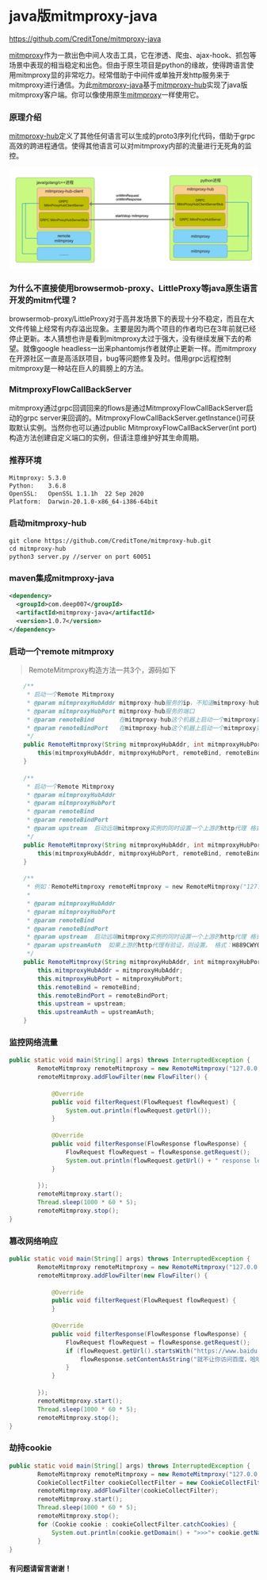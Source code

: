 # java版mitmproxy-java

https://github.com/CreditTone/mitmproxy-java

[mitmproxy](https://github.com/mitmproxy/mitmproxy)作为一款出色中间人攻击工具，它在渗透、爬虫、ajax-hook、抓包等场景中表现的相当稳定和出色。但由于原生项目是python的缘故，使得跨语言使用mitmproxy显的非常吃力。经常借助于中间件或单独开发http服务来于mitmproxy进行通信。为此[mitmproxy-java](https://github.com/CreditTone/mitmproxy-java)基于[mitmproxy-hub](https://github.com/CreditTone/mitmproxy-hub "mitmproxy-hub")实现了java版mitmproxy客户端。你可以像使用原生[mitmproxy](https://github.com/mitmproxy/mitmproxy)一样使用它。

### 原理介绍
[mitmproxy-hub](https://github.com/CreditTone/mitmproxy-hub "mitmproxy-hub")定义了其他任何语言可以生成的proto3序列化代码，借助于grpc高效的跨进程通信。使得其他语言可以对mitmproxy内部的流量进行无死角的监控。

![mitmproxy-hub架构图](./mitmproxy-hub.png "mitmproxy-hub架构图")

### 为什么不直接使用browsermob-proxy、LittleProxy等java原生语言开发的mitm代理？
browsermob-proxy/LittleProxy对于高并发场景下的表现十分不稳定，而且在大文件传输上经常有内存溢出现象。主要是因为两个项目的作者均已在3年前就已经停止更新。本人猜想也许是看到mitmproxy太过于强大，没有继续发展下去的希望。就像google headless一出来phantomjs作者就停止更新一样。而mitmproxy在开源社区一直是高活跃项目，bug等问题修复及时。借用grpc远程控制mitmproxy是一种站在巨人的肩膀上的方法。

### MitmproxyFlowCallBackServer 
mitmproxy通过grpc回调回来的flows是通过MitmproxyFlowCallBackServer启动的grpc server来回调的。MitmproxyFlowCallBackServer.getInstance()可获取默认实例。当然你也可以通过public MitmproxyFlowCallBackServer(int port)构造方法创建自定义端口的实例，但请注意维护好其生命周期。


### 推荐环境
```
Mitmproxy: 5.3.0
Python:    3.6.8
OpenSSL:   OpenSSL 1.1.1h  22 Sep 2020
Platform:  Darwin-20.1.0-x86_64-i386-64bit
```

### 启动mitmproxy-hub
```
git clone https://github.com/CreditTone/mitmproxy-hub.git
cd mitmproxy-hub
python3 server.py //server on port 60051

```

### maven集成mitmproxy-java
```xml
<dependency>
  <groupId>com.deep007</groupId>
  <artifactId>mitmproxy-java</artifactId>
  <version>1.0.7</version>
</dependency>
```

### 启动一个remote mitmproxy

> RemoteMitmproxy构造方法一共3个，源码如下

```java
	/**
	 * 启动一个Remote Mitmproxy 
	 * @param mitmproxyHubAddr mitmproxy-hub服务的ip，不知道mitmproxy-hub是什么请看https://github.com/CreditTone/mitmproxy-hub
	 * @param mitmproxyHubPort mitmproxy-hub服务的端口 
	 * @param remoteBind       在mitmproxy-hub这个机器上启动一个mitmproxy实例，告诉它需要绑定的IP。如果是本机的话绑定127.0.0.1即可，如果不是本机绑定0.0.0.0。并在使用的时候注意本机到mitmproxy-hub服务的IP关系。相信稍微有点网络知识不必我再说了吧
	 * @param remoteBindPort   在mitmproxy-hub这个机器上启动一个mitmproxy实例，告诉它需要绑定的端口
	 */
	public RemoteMitmproxy(String mitmproxyHubAddr, int mitmproxyHubPort, String remoteBind, int remoteBindPort) {
		this(mitmproxyHubAddr, mitmproxyHubPort, remoteBind, remoteBindPort, null, null);
	}
	
	/**
	 * 启动一个Remote Mitmproxy
	 * @param mitmproxyHubAddr 
	 * @param mitmproxyHubPort
	 * @param remoteBind
	 * @param remoteBindPort
	 * @param upstream  启动远端mitmproxy实例的同时设置一个上游的http代理 格式如:http://http-dyn.abuyun.com:9020、http://192.168.0.101:8080。类似命令：mitmdump --mode upstream:http://192.168.0.101:8080，还不了解自己去了解https://docs.mitmproxy.org/archive/v5/concepts-modes/#upstream-proxy
	 */
	public RemoteMitmproxy(String mitmproxyHubAddr, int mitmproxyHubPort, String remoteBind, int remoteBindPort, String upstream) {
		this(mitmproxyHubAddr, mitmproxyHubPort, remoteBind, remoteBindPort, upstream, null);
	}
	
	/**
	 * 例如：RemoteMitmproxy remoteMitmproxy = new RemoteMitmproxy("127.0.0.1", 60051, "127.0.0.1", 8866, "http://http-dyn.abuyun.com:9020", "H889CWY00SVY012D:263445C168FAE095");
	 * 
	 * @param mitmproxyHubAddr
	 * @param mitmproxyHubPort
	 * @param remoteBind
	 * @param remoteBindPort
	 * @param upstream  启动远端mitmproxy实例的同时设置一个上游的http代理 格式如:http://http-dyn.abuyun.com:9020、http://192.168.0.101:8080
	 * @param upstreamAuth  如果上游的http代理有验证，则设置。 格式：H889CWY00SVY012D:263445C168FAE095
	 */
	public RemoteMitmproxy(String mitmproxyHubAddr, int mitmproxyHubPort, String remoteBind, int remoteBindPort, String upstream, String upstreamAuth) {
		this.mitmproxyHubAddr = mitmproxyHubAddr;
		this.mitmproxyHubPort = mitmproxyHubPort;
		this.remoteBind = remoteBind;
		this.remoteBindPort = remoteBindPort;
		this.upstream = upstream;
		this.upstreamAuth = upstreamAuth;
	}
```

### 监控网络流量
```java
public static void main(String[] args) throws InterruptedException {
		RemoteMitmproxy remoteMitmproxy = new RemoteMitmproxy("127.0.0.1", 60051, "127.0.0.1", 8866);
		remoteMitmproxy.addFlowFilter(new FlowFilter() {
			
			@Override
			public void filterRequest(FlowRequest flowRequest) {
				System.out.println(flowRequest.getUrl());
			}
			
			@Override
			public void filterResponse(FlowResponse flowResponse) {
				FlowRequest flowRequest = flowResponse.getRequest();
				System.out.println(flowRequest.getUrl() + " response length:" +flowResponse.getContent().length);
			}
			
		});
		remoteMitmproxy.start();
		Thread.sleep(1000 * 60 * 5);
		remoteMitmproxy.stop();
}
```

### 篡改网络响应
```java
public static void main(String[] args) throws InterruptedException {
		RemoteMitmproxy remoteMitmproxy = new RemoteMitmproxy("127.0.0.1", 60051, "127.0.0.1", 8866);
		remoteMitmproxy.addFlowFilter(new FlowFilter() {
			
			@Override
			public void filterRequest(FlowRequest flowRequest) {
			}
			
			@Override
			public void filterResponse(FlowResponse flowResponse) {
				FlowRequest flowRequest = flowResponse.getRequest();
				if (flowRequest.getUrl().startsWith("https://www.baidu.com")) {
					flowResponse.setContentAsString("就不让你访问百度，哈哈!");
				}
			}
			
		});
		remoteMitmproxy.start();
		Thread.sleep(1000 * 60 * 5);
		remoteMitmproxy.stop();
}
```


### 劫持cookie
```java
public static void main(String[] args) throws InterruptedException {
		RemoteMitmproxy remoteMitmproxy = new RemoteMitmproxy("127.0.0.1", 60051, "127.0.0.1", 8866);
		CookieCollectFilter cookieCollectFilter = new CookieCollectFilter();
		remoteMitmproxy.addFlowFilter(cookieCollectFilter);
		remoteMitmproxy.start();
	    Thread.sleep(1000 * 60 * 5);
	    remoteMitmproxy.stop();
	    for (Cookie cookie : cookieCollectFilter.catchCookies) {
	    	System.out.println(cookie.getDomain() + ">>>"+ cookie.getName()+"="+cookie.getValue() +" path:"+cookie.getPath());
	    }
}
```

#### 有问题请留言谢谢！

